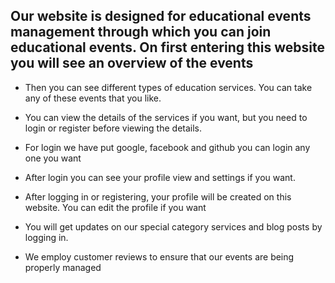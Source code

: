 ## Our website is designed for educational events management through which you can join educational events. On first entering this website you will see an overview of the events

-  Then you can see different types of education services. You can take any of these events that you like.

-  You can view the details of the services if you want, but you need to login or register before viewing the details.

-  For login we have put google, facebook and github you can login any one you want

-  After login you can see your profile view and settings if you want.

-  After logging in or registering, your profile will be created on this website. You can edit the profile if you want

- You will get updates on our special category services and blog posts by logging in.

-  We employ customer reviews to ensure that our events are being properly managed